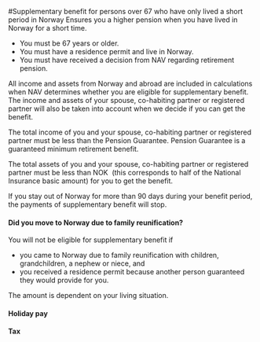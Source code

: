 #Supplementary benefit for persons over 67 who have only lived a short period in Norway
Ensures you a higher pension when you have lived in Norway for a short time.
* You must be 67 years or older.
* You must have a residence permit and live in Norway.
* You must have received a decision from NAV regarding retirement pension.

 All income and assets from Norway and abroad are included in calculations when NAV determines whether you are eligible for supplementary benefit. The income and assets of your spouse, co-habiting partner or registered partner will also be taken into account when we decide if you can get the benefit.

 The total income of you and your spouse, co-habiting partner or registered partner must be less than the Pension Guarantee. Pension Guarantee is a guaranteed minimum retirement benefit. 

 The total assets of you and your spouse, co-habiting partner or registered partner must be less than NOK  (this corresponds to half of the National Insurance basic amount) for you to get the benefit. 

 If you stay out of Norway for more than 90 days during your benefit period, the payments of supplementary benefit will stop. 

 #### Did you move to Norway due to family reunification?

 You will not be eligible for supplementary benefit if 

 * you came to Norway due to family reunification with children, grandchildren, a nephew or niece, and
* you received a residence permit because another person guaranteed they would provide for you.

 The amount is dependent on your living situation. 

 #### Holiday pay

  #### Tax

  